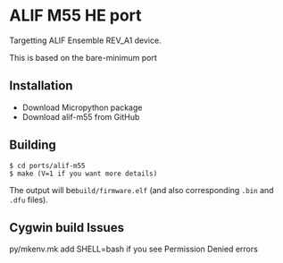 ALIF M55 HE port
=================
Targetting ALIF Ensemble REV_A1 device.

This is based on the bare-minimum port


## Installation

- Download Micropython package
- Download alif-m55 from GitHub

## Building
```
$ cd ports/alif-m55
$ make (V=1 if you want more details)
```

The output will be`build/firmware.elf` (and also corresponding `.bin` and `.dfu` files).  

## Cygwin build Issues
py/mkenv.mk add SHELL=bash if you see Permission Denied errors
